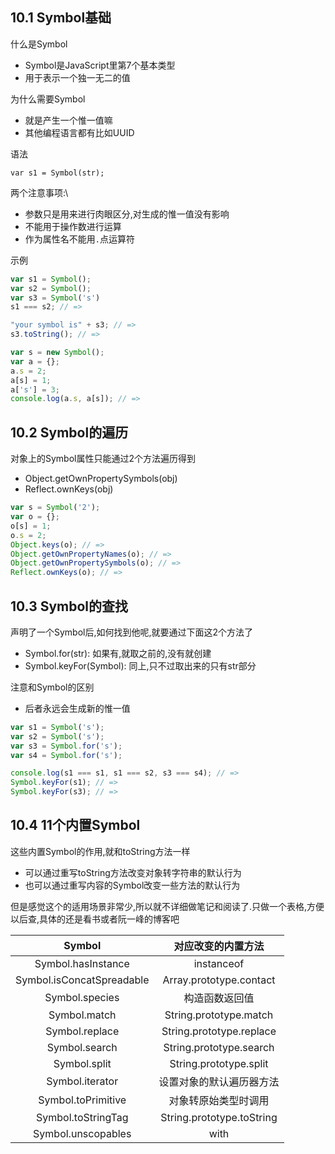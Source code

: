 ## 10.1 Symbol基础
什么是Symbol
- Symbol是JavaScript里第7个基本类型
- 用于表示一个独一无二的值

为什么需要Symbol
- 就是产生一个惟一值嘛
- 其他编程语言都有比如UUID

语法
```
var s1 = Symbol(str);
```

两个注意事项:\
- 参数只是用来进行肉眼区分,对生成的惟一值没有影响
- 不能用于操作数进行运算
- 作为属性名不能用`.`点运算符

示例
```javascript
var s1 = Symbol();
var s2 = Symbol();
var s3 = Symbol('s')
s1 === s2; // =>

"your symbol is" + s3; // =>
s3.toString(); // =>
```
```javascript
var s = new Symbol();
var a = {};
a.s = 2;
a[s] = 1;
a['s'] = 3;
console.log(a.s, a[s]); // =>
```
 
## 10.2 Symbol的遍历
对象上的Symbol属性只能通过2个方法遍历得到
- Object.getOwnPropertySymbols(obj)
- Reflect.ownKeys(obj)
```javascript
var s = Symbol('2');
var o = {};
o[s] = 1;
o.s = 2;
Object.keys(o); // =>
Object.getOwnPropertyNames(o); // =>
Object.getOwnPropertySymbols(o); // =>
Reflect.ownKeys(o); // =>
```

## 10.3 Symbol的查找
声明了一个Symbol后,如何找到他呢,就要通过下面这2个方法了
- Symbol.for(str): 如果有,就取之前的,没有就创建
- Symbol.keyFor(Symbol): 同上,只不过取出来的只有str部分

注意和Symbol的区别
- 后者永远会生成新的惟一值
```javascript
var s1 = Symbol('s');
var s2 = Symbol('s');
var s3 = Symbol.for('s');
var s4 = Symbol.for('s');

console.log(s1 === s1, s1 === s2, s3 === s4); // =>
Symbol.keyFor(s1); // =>
Symbol.keyFor(s3); // =>
```

## 10.4 11个内置Symbol
这些内置Symbol的作用,就和toString方法一样
- 可以通过重写toString方法改变对象转字符串的默认行为
- 也可以通过重写内容的Symbol改变一些方法的默认行为

但是感觉这个的适用场景非常少,所以就不详细做笔记和阅读了.只做一个表格,方便以后查,具体的还是看书或者阮一峰的博客吧

|Symbol|对应改变的内置方法|
|:-:|:-:|
|Symbol.hasInstance|instanceof|
|Symbol.isConcatSpreadable|Array.prototype.contact|
|Symbol.species|构造函数返回值|
|Symbol.match|String.prototype.match|
|Symbol.replace|String.prototype.replace|
|Symbol.search|String.prototype.search|
|Symbol.split|String.prototype.split|
|Symbol.iterator|设置对象的默认遍历器方法|
|Symbol.toPrimitive|对象转原始类型时调用|
|Symbol.toStringTag|String.prototype.toString|
|Symbol.unscopables|with|













